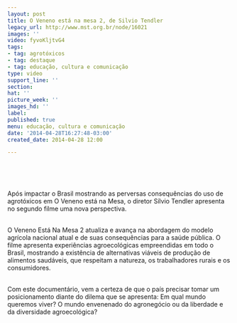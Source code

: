 ```yaml
---
layout: post
title: O Veneno está na mesa 2, de Silvio Tendler
legacy_url: http://www.mst.org.br/node/16021
images: ''
video: fyvoKljtvG4
tags:
- tag: agrotóxicos
- tag: destaque
- tag: educação, cultura e comunicação
type: video
support_line: ''
section: 
hat: ''
picture_week: ''
images_hd: ''
label: 
published: true
menu: educação, cultura e comunicação
date: '2014-04-28T16:27:48-03:00'
created_date: 2014-04-28 12:00

---
```

<p>&nbsp;</p><p><object width="600" height="500" data="http://www.youtube.com/v/fyvoKljtvG4&amp;feature" type="application/x-shockwave-flash"><param name="src" value="http://www.youtube.com/v/fyvoKljtvG4&amp;feature"></object></p><p>&nbsp;</p><p>Após impactar o Brasil mostrando as perversas consequências do uso de agrotóxicos em O Veneno está na Mesa, o diretor Sílvio Tendler apresenta no segundo filme uma nova perspectiva.</p><p><br>O Veneno Está Na Mesa 2 atualiza e avança na abordagem do modelo agrícola nacional atual e de suas consequências para a saúde pública. O filme apresenta experiências agroecológicas empreendidas em todo o Brasil, mostrando a existência de alternativas viáveis de produção de alimentos saudáveis, que respeitam a natureza, os trabalhadores rurais e os consumidores.&nbsp;</p><p><br>Com este documentário, vem a certeza de que o país precisar tomar um posicionamento diante do dilema que se apresenta: Em qual mundo queremos viver? O mundo envenenado do agronegócio ou da liberdade e da diversidade agroecológica?</p><div>&nbsp;</div>
